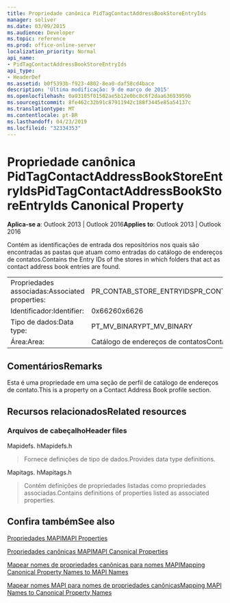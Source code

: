 ```yaml
---
title: Propriedade canônica PidTagContactAddressBookStoreEntryIds
manager: soliver
ms.date: 03/09/2015
ms.audience: Developer
ms.topic: reference
ms.prod: office-online-server
localization_priority: Normal
api_name:
- PidTagContactAddressBookStoreEntryIds
api_type:
- HeaderDef
ms.assetid: b0f5393b-f923-4802-8ea0-daf58cd4bace
description: 'Última modificação: 9 de março de 2015'
ms.openlocfilehash: 0a93105f01502ae5b12e0bc8c6f2daa63693959b
ms.sourcegitcommit: 8fe462c32b91c87911942c188f3445e85a54137c
ms.translationtype: MT
ms.contentlocale: pt-BR
ms.lasthandoff: 04/23/2019
ms.locfileid: "32334353"
---
```

# <a name="pidtagcontactaddressbookstoreentryids-canonical-property"></a><span data-ttu-id="dd74a-103">Propriedade canônica PidTagContactAddressBookStoreEntryIds</span><span class="sxs-lookup"><span data-stu-id="dd74a-103">PidTagContactAddressBookStoreEntryIds Canonical Property</span></span>

  
  
<span data-ttu-id="dd74a-104">**Aplica-se a**: Outlook 2013 | Outlook 2016</span><span class="sxs-lookup"><span data-stu-id="dd74a-104">**Applies to**: Outlook 2013 | Outlook 2016</span></span> 
  
<span data-ttu-id="dd74a-105">Contém as identificações de entrada dos repositórios nos quais são encontradas as pastas que atuam como entradas do catálogo de endereços de contatos.</span><span class="sxs-lookup"><span data-stu-id="dd74a-105">Contains the Entry IDs of the stores in which folders that act as contact address book entries are found.</span></span>
  
|||
|:-----|:-----|
|<span data-ttu-id="dd74a-106">Propriedades associadas:</span><span class="sxs-lookup"><span data-stu-id="dd74a-106">Associated properties:</span></span>  <br/> |<span data-ttu-id="dd74a-107">PR_CONTAB_STORE_ENTRYIDS</span><span class="sxs-lookup"><span data-stu-id="dd74a-107">PR_CONTAB_STORE_ENTRYIDS</span></span>  <br/> |
|<span data-ttu-id="dd74a-108">Identificador:</span><span class="sxs-lookup"><span data-stu-id="dd74a-108">Identifier:</span></span>  <br/> |<span data-ttu-id="dd74a-109">0x6626</span><span class="sxs-lookup"><span data-stu-id="dd74a-109">0x6626</span></span>  <br/> |
|<span data-ttu-id="dd74a-110">Tipo de dados:</span><span class="sxs-lookup"><span data-stu-id="dd74a-110">Data type:</span></span>  <br/> |<span data-ttu-id="dd74a-111">PT_MV_BINARY</span><span class="sxs-lookup"><span data-stu-id="dd74a-111">PT_MV_BINARY</span></span>  <br/> |
|<span data-ttu-id="dd74a-112">Área:</span><span class="sxs-lookup"><span data-stu-id="dd74a-112">Area:</span></span>  <br/> |<span data-ttu-id="dd74a-113">Catálogo de endereços de contatos</span><span class="sxs-lookup"><span data-stu-id="dd74a-113">Contact address book</span></span>  <br/> |
   
## <a name="remarks"></a><span data-ttu-id="dd74a-114">Comentários</span><span class="sxs-lookup"><span data-stu-id="dd74a-114">Remarks</span></span>

<span data-ttu-id="dd74a-115">Esta é uma propriedade em uma seção de perfil de catálogo de endereços de contato.</span><span class="sxs-lookup"><span data-stu-id="dd74a-115">This is a property on a Contact Address Book profile section.</span></span>
  
## <a name="related-resources"></a><span data-ttu-id="dd74a-116">Recursos relacionados</span><span class="sxs-lookup"><span data-stu-id="dd74a-116">Related resources</span></span>

### <a name="header-files"></a><span data-ttu-id="dd74a-117">Arquivos de cabeçalho</span><span class="sxs-lookup"><span data-stu-id="dd74a-117">Header files</span></span>

<span data-ttu-id="dd74a-118">Mapidefs. h</span><span class="sxs-lookup"><span data-stu-id="dd74a-118">Mapidefs.h</span></span>
  
> <span data-ttu-id="dd74a-119">Fornece definições de tipo de dados.</span><span class="sxs-lookup"><span data-stu-id="dd74a-119">Provides data type definitions.</span></span>
    
<span data-ttu-id="dd74a-120">Mapitags. h</span><span class="sxs-lookup"><span data-stu-id="dd74a-120">Mapitags.h</span></span>
  
> <span data-ttu-id="dd74a-121">Contém definições de propriedades listadas como propriedades associadas.</span><span class="sxs-lookup"><span data-stu-id="dd74a-121">Contains definitions of properties listed as associated properties.</span></span>
    
## <a name="see-also"></a><span data-ttu-id="dd74a-122">Confira também</span><span class="sxs-lookup"><span data-stu-id="dd74a-122">See also</span></span>



[<span data-ttu-id="dd74a-123">Propriedades MAPI</span><span class="sxs-lookup"><span data-stu-id="dd74a-123">MAPI Properties</span></span>](mapi-properties.md)
  
[<span data-ttu-id="dd74a-124">Propriedades canônicas MAPI</span><span class="sxs-lookup"><span data-stu-id="dd74a-124">MAPI Canonical Properties</span></span>](mapi-canonical-properties.md)
  
[<span data-ttu-id="dd74a-125">Mapear nomes de propriedades canônicas para nomes MAPI</span><span class="sxs-lookup"><span data-stu-id="dd74a-125">Mapping Canonical Property Names to MAPI Names</span></span>](mapping-canonical-property-names-to-mapi-names.md)
  
[<span data-ttu-id="dd74a-126">Mapear nomes MAPI para nomes de propriedades canônicas</span><span class="sxs-lookup"><span data-stu-id="dd74a-126">Mapping MAPI Names to Canonical Property Names</span></span>](mapping-mapi-names-to-canonical-property-names.md)

